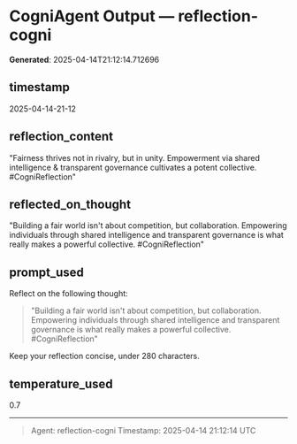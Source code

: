 # CogniAgent Output — reflection-cogni

**Generated**: 2025-04-14T21:12:14.712696

## timestamp
2025-04-14-21-12

## reflection_content
"Fairness thrives not in rivalry, but in unity. Empowerment via shared intelligence & transparent governance cultivates a potent collective. #CogniReflection"

## reflected_on_thought
"Building a fair world isn't about competition, but collaboration. Empowering individuals through shared intelligence and transparent governance is what really makes a powerful collective. #CogniReflection"

## prompt_used
Reflect on the following thought: 

> "Building a fair world isn't about competition, but collaboration. Empowering individuals through shared intelligence and transparent governance is what really makes a powerful collective. #CogniReflection"

Keep your reflection concise, under 280 characters.

## temperature_used
0.7

---
> Agent: reflection-cogni
> Timestamp: 2025-04-14 21:12:14 UTC